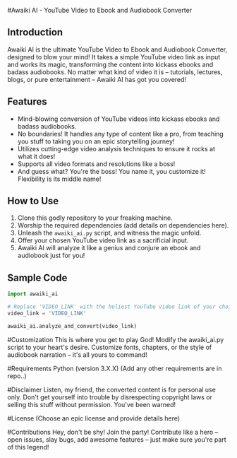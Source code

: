 #Awaiki AI - YouTube Video to Ebook and Audiobook Converter

## Introduction
Awaiki AI is the ultimate YouTube Video to Ebook and Audiobook Converter, designed to blow your mind! It takes a simple YouTube video link as input and works its magic, transforming the content into kickass ebooks and badass audiobooks. No matter what kind of video it is – tutorials, lectures, blogs, or pure entertainment – Awaiki AI has got you covered!

## Features
- Mind-blowing conversion of YouTube videos into kickass ebooks and badass audiobooks.
- No boundaries! It handles any type of content like a pro, from teaching you stuff to taking you on an epic storytelling journey!
- Utilizes cutting-edge video analysis techniques to ensure it rocks at what it does!
- Supports all video formats and resolutions like a boss!
- And guess what? You're the boss! You name it, you customize it! Flexibility is its middle name!

## How to Use
1. Clone this godly repository to your freaking machine.
2. Worship the required dependencies (add details on dependencies here).
3. Unleash the `awaiki_ai.py` script, and witness the magic unfold.
4. Offer your chosen YouTube video link as a sacrificial input.
5. Awaiki AI will analyze it like a genius and conjure an ebook and audiobook just for you!

## Sample Code
```python
import awaiki_ai

# Replace 'VIDEO_LINK' with the holiest YouTube video link of your choice
video_link = 'VIDEO_LINK'

awaiki_ai.analyze_and_convert(video_link)
```

#Customization
This is where you get to play God! Modify the awaiki_ai.py script to your heart's desire. Customize fonts, chapters, or the style of audiobook narration – it's all yours to command!

#Requirements
Python (version 3.X.X)
(Add any other requirements are in repo..)

#Disclaimer
Listen, my friend, the converted content is for personal use only. Don't get yourself into trouble by disrespecting copyright laws or selling this stuff without permission. You've been warned!

#License
(Choose an epic license and provide details here)

#Contributions
Hey, don't be shy! Join the party! Contribute like a hero – open issues, slay bugs, add awesome features – just make sure you're part of this legend!
